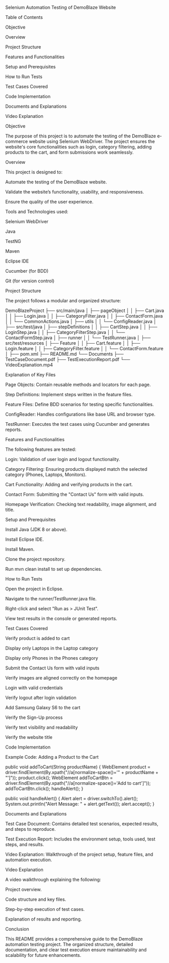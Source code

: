 Selenium Automation Testing of DemoBlaze Website

Table of Contents

Objective

Overview

Project Structure

Features and Functionalities

Setup and Prerequisites

How to Run Tests

Test Cases Covered

Code Implementation

Documents and Explanations

Video Explanation

Objective

The purpose of this project is to automate the testing of the DemoBlaze e-commerce website using Selenium WebDriver. The project ensures the website's core functionalities such as login, category filtering, adding products to the cart, and form submissions work seamlessly.

Overview

This project is designed to:

Automate the testing of the DemoBlaze website.

Validate the website’s functionality, usability, and responsiveness.

Ensure the quality of the user experience.

Tools and Technologies used:

Selenium WebDriver

Java

TestNG

Maven

Eclipse IDE

Cucumber (for BDD)

Git (for version control)

Project Structure

The project follows a modular and organized structure:

DemoBlazeProject
├── src/main/java
│   ├── pageObject
│   │   ├── Cart.java
│   │   ├── Login.java
│   │   ├── CategoryFilter.java
│   │   ├── ContactForm.java
│   │   └── CommonActions.java
│   ├── utils
│   │   └── ConfigReader.java
│
├── src/test/java
│   ├── stepDefinitions
│   │   ├── CartStep.java
│   │   ├── LoginStep.java
│   │   ├── CategoryFilterStep.java
│   │   └── ContactFormStep.java
│   ├── runner
│   │   └── TestRunner.java
│
├── src/test/resources
│   ├── Feature
│   │   ├── Cart.feature
│   │   ├── Login.feature
│   │   ├── CategoryFilter.feature
│   │   └── ContactForm.feature
│
├── pom.xml
├── README.md
└── Documents
    ├── TestCaseDocument.pdf
    ├── TestExecutionReport.pdf
    └── VideoExplanation.mp4

Explanation of Key Files

Page Objects: Contain reusable methods and locators for each page.

Step Definitions: Implement steps written in the feature files.

Feature Files: Define BDD scenarios for testing specific functionalities.

ConfigReader: Handles configurations like base URL and browser type.

TestRunner: Executes the test cases using Cucumber and generates reports.

Features and Functionalities

The following features are tested:

Login: Validation of user login and logout functionality.

Category Filtering: Ensuring products displayed match the selected category (Phones, Laptops, Monitors).

Cart Functionality: Adding and verifying products in the cart.

Contact Form: Submitting the "Contact Us" form with valid inputs.

Homepage Verification: Checking text readability, image alignment, and title.

Setup and Prerequisites

Install Java (JDK 8 or above).

Install Eclipse IDE.

Install Maven.

Clone the project repository.

Run mvn clean install to set up dependencies.

How to Run Tests

Open the project in Eclipse.

Navigate to the runner/TestRunner.java file.

Right-click and select "Run as > JUnit Test".

View test results in the console or generated reports.

Test Cases Covered

Verify product is added to cart

Display only Laptops in the Laptop category

Display only Phones in the Phones category

Submit the Contact Us form with valid inputs

Verify images are aligned correctly on the homepage

Login with valid credentials

Verify logout after login validation

Add Samsung Galaxy S6 to the cart

Verify the Sign-Up process

Verify text visibility and readability

Verify the website title

Code Implementation

Example Code: Adding a Product to the Cart

public void addToCart(String productName) {
    WebElement product = driver.findElement(By.xpath("//a[normalize-space()='" + productName + "']"));
    product.click();
    WebElement addToCartBtn = driver.findElement(By.xpath("//a[normalize-space()='Add to cart']"));
    addToCartBtn.click();
    handleAlert();
}

public void handleAlert() {
    Alert alert = driver.switchTo().alert();
    System.out.println("Alert Message: " + alert.getText());
    alert.accept();
}

Documents and Explanations

Test Case Document: Contains detailed test scenarios, expected results, and steps to reproduce.

Test Execution Report: Includes the environment setup, tools used, test steps, and results.

Video Explanation: Walkthrough of the project setup, feature files, and automation execution.

Video Explanation

A video walkthrough explaining the following:

Project overview.

Code structure and key files.

Step-by-step execution of test cases.

Explanation of results and reporting.

Conclusion

This README provides a comprehensive guide to the DemoBlaze automation testing project. The organized structure, detailed documentation, and clear test execution ensure maintainability and scalability for future enhancements.
